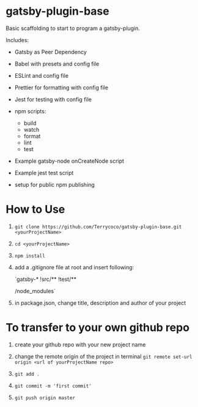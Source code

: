 # gatsby-plugin-base

Basic scaffolding to start to program a gatsby-plugin.

Includes:

- Gatsby as Peer Dependency
- Babel with presets and config file
- ESLint and config file
- Prettier for formatting with config file
- Jest for testing with config file
- npm scripts:

  - build
  - watch
  - format
  - lint
  - test

- Example gatsby-node onCreateNode script
- Example jest test script
- setup for public npm publishing

# How to Use

1. `git clone https://github.com/Terrycoco/gatsby-plugin-base.git <yourProjectName>`

2. `cd <yourProjectName>`

3. `npm install`

4. add a .gitignore file at root and insert following:

   `gatsby-\*
   !src/**
   !test/**

   /node_modules`

5. in package.json, change title, description and author of your project

# To transfer to your own github repo

1. create your github repo with your new project name

2. change the remote origin of the project in terminal
   `git remote set-url origin <url of yourProjectName repo>`

3. `git add .`

4. `git commit -m 'first commit'`

5. `git push origin master`
